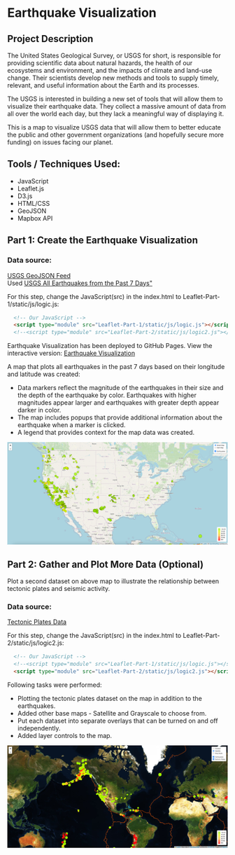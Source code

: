 # Earthquake Visualization

## Project Description
The United States Geological Survey, or USGS for short, is responsible for providing scientific data about natural hazards, the health of our ecosystems and environment, and the impacts of climate and land-use change. Their scientists develop new methods and tools to supply timely, relevant, and useful information about the Earth and its processes.

The USGS is interested in building a new set of tools that will allow them to visualize their earthquake data. They collect a massive amount of data from all over the world each day, but they lack a meaningful way of displaying it.

This is a map to visualize USGS data that will allow them to better educate the public and other government organizations (and hopefully secure more funding) on issues facing our planet.

## Tools / Techniques Used:
* JavaScript
* Leaflet.js
* D3.js
* HTML/CSS
* GeoJSON
* Mapbox API

## Part 1: Create the Earthquake Visualization

### Data source: 
[USGS GeoJSON Feed](https://earthquake.usgs.gov/earthquakes/feed/v1.0/geojson.php)                                                                                                                                         
Used [USGS All Earthquakes from the Past 7 Days"](https://earthquake.usgs.gov/earthquakes/feed/v1.0/summary/all_week.geojson)

For this step, change the JavaScript(src) in the index.html to Leaflet-Part-1/static/js/logic.js:                                                                       
```html
  <!-- Our JavaScript -->
  <script type="module" src="Leaflet-Part-1/static/js/logic.js"></script> 
  <!--<script type="module" src="Leaflet-Part-2/static/js/logic2.js"></script> -->
```

Earthquake Visualization has been deployed to GitHub Pages. View the interactive version: [Earthquake Visualization](https://ritunandi.github.io/leaflet-challenge/)                                                               

A map that plots all earthquakes in the past 7 days based on their longitude and latitude was created:

* Data markers reflect the magnitude of the earthquakes in their size and the depth of the earthquake by color. Earthquakes with higher magnitudes appear larger and 
  earthquakes with greater depth appear darker in color.
* The map includes popups that provide additional information about the earthquake when a marker is clicked.
* A legend that provides context for the map data was created.

![Leaflet Part-1](Images/Leaflet-Part-1.png)


## Part 2: Gather and Plot More Data (Optional)

Plot a second dataset on above map to illustrate the relationship between tectonic plates and seismic activity. 

### Data source: 
[Tectonic Plates Data](https://github.com/fraxen/tectonicplates)

For this step, change the JavaScript(src) in the index.html to Leaflet-Part-2/static/js/logic2.js:    
```html
  <!-- Our JavaScript -->
  <!--<script type="module" src="Leaflet-Part-1/static/js/logic.js"></script> --> 
  <script type="module" src="Leaflet-Part-2/static/js/logic2.js"></script>`\
```

Following tasks were performed:

* Plotting the tectonic plates dataset on the map in addition to the earthquakes.
* Added other base maps - Satellite and Grayscale to choose from.
* Put each dataset into separate overlays that can be turned on and off independently.
* Added layer controls to the map.

![Leaflet Part-2](Images/Leaflet-Part-2.png)
